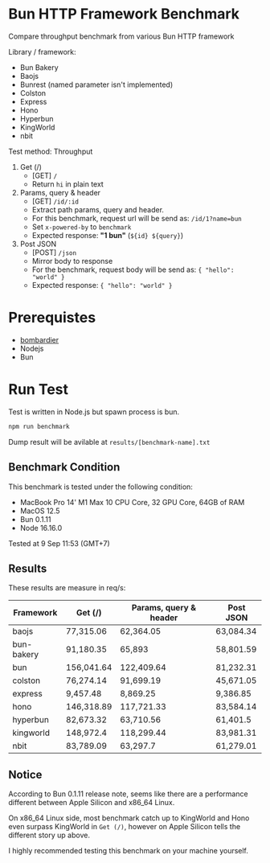 # Bun HTTP Framework Benchmark
Compare throughput benchmark from various Bun HTTP framework

Library / framework:
- Bun Bakery
- Baojs
- Bunrest (named parameter isn't implemented)
- Colston
- Express
- Hono
- Hyperbun
- KingWorld
- nbit

Test method:
Throughput
1. Get (/)
    - [GET] `/`
    - Return `hi` in plain text
2. Params, query & header
    - [GET] `/id/:id`
    - Extract path params, query and header.
    - For this benchmark, request url will be send as: `/id/1?name=bun`
    - Set `x-powered-by` to `benchmark`
    - Expected response: **"1 bun"** (`${id} ${query}`)
3. Post JSON
    - [POST] `/json`
    - Mirror body to response
    - For the benchmark, request body will be send as: `{ "hello": "world" }`
    - Expected response: `{ "hello": "world" }`

# Prerequistes
- [bombardier](https://github.com/codesenberg/bombardier)
- Nodejs
- Bun

# Run Test
Test is written in Node.js but spawn process is bun.

```typescript
npm run benchmark
```

Dump result will be avilable at `results/[benchmark-name].txt`

## Benchmark Condition
This benchmark is tested under the following condition:
- MacBook Pro 14' M1 Max 10 CPU Core, 32 GPU Core, 64GB of RAM
- MacOS 12.5
- Bun 0.1.11
- Node 16.16.0

Tested at 9 Sep 11:53 (GMT+7)

## Results
These results are measure in req/s:

|  Framework       |  Get (/)    |  Params, query & header | Post JSON  |
| ---------------- | ----------- | ----------------------- | ---------- |
| baojs | 77,315.06 | 62,364.05 | 63,084.34 |
| bun-bakery | 91,180.35 | 65,893 | 58,801.59 |
| bun | 156,041.64 | 122,409.64 | 81,232.31 |
| colston | 76,274.14 | 91,699.19 | 45,671.05 |
| express | 9,457.48 | 8,869.25 | 9,386.85 |
| hono | 146,318.89 | 117,721.33 | 83,584.14 |
| hyperbun | 82,673.32 | 63,710.56 | 61,401.5 |
| kingworld | 148,972.4 | 118,299.44 | 83,981.31 |
| nbit | 83,789.09 | 63,297.7 | 61,279.01 |

## Notice
According to Bun 0.1.11 release note, seems like there are a performance different between Apple Silicon and x86_64 Linux.

On x86_64 Linux side, most benchmark catch up to KingWorld and Hono even surpass KingWorld in `Get (/)`, however on Apple Silicon tells the different story up above.

I highly recommended testing this benchmark on your machine yourself.
